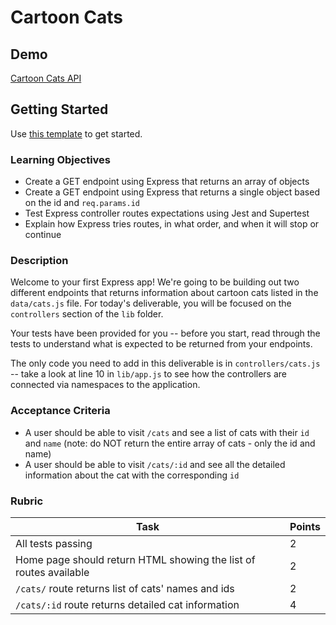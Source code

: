 # Cartoon Cats

## Demo

[Cartoon Cats API](https://alchemy-cartoon-cats.herokuapp.com/)

## Getting Started

Use [this template](https://github.com/alchemycodelab/backend-half-baked-cartoon-cats) to get started.

### Learning Objectives

- Create a GET endpoint using Express that returns an array of objects
- Create a GET endpoint using Express that returns a single object based on the id and `req.params.id`
- Test Express controller routes expectations using Jest and Supertest
- Explain how Express tries routes, in what order, and when it will stop or continue

### Description

Welcome to your first Express app! We're going to be building out two different endpoints that returns information about cartoon cats listed in the `data/cats.js` file. For today's deliverable, you will be focused on the `controllers` section of the `lib` folder.

Your tests have been provided for you -- before you start, read through the tests to understand what is expected to be returned from your endpoints.

The only code you need to add in this deliverable is in `controllers/cats.js` -- take a look at line 10 in `lib/app.js` to see how the controllers are connected via namespaces to the application.

### Acceptance Criteria

- A user should be able to visit `/cats` and see a list of cats with their `id` and `name` (note: do NOT return the entire array of cats - only the id and name)
- A user should be able to visit `/cats/:id` and see all the detailed information about the cat with the corresponding `id`

### Rubric

| Task                                                              | Points |
| ----------------------------------------------------------------- | ------ |
| All tests passing                                                 | 2      |
| Home page should return HTML showing the list of routes available | 2      |
| `/cats/` route returns list of cats' names and ids                | 2      |
| `/cats/:id` route returns detailed cat information                | 4      |
